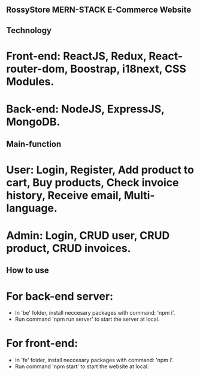 ## RossyStore MERN-STACK E-Commerce Website

## Technology

# Front-end: ReactJS, Redux, React-router-dom, Boostrap, i18next, CSS Modules.

# Back-end: NodeJS, ExpressJS, MongoDB.

## Main-function

# User: Login, Register, Add product to cart, Buy products, Check invoice history, Receive email, Multi-language.

# Admin: Login, CRUD user, CRUD product, CRUD invoices.

## How to use

# For back-end server:

- In 'be' folder, install neccesary packages with command: 'npm i'.
- Run command 'npm run server' to start the server at local.

# For front-end:

- In 'fe' folder, install neccesary packages with command: 'npm i'.
- Run command 'npm start' to start the website at local.
